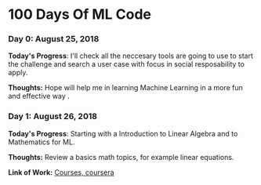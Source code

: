 # 100 Days Of ML Code 

### Day 0: August 25, 2018 

**Today's Progress**: I'll check all the neccesary tools are going to use to start the challenge and search a user case with focus in social resposability to apply.

**Thoughts:** Hope will help me in learning Machine Learning in a more fun and effective way .

### Day 1: August 26, 2018 

**Today's Progress**: Starting with a Introduction to Linear Algebra and to Mathematics for ML.

**Thoughts:** Review a basics math topics, for example linear equations. 

**Link of Work:**   [Courses, coursera ](https://www.coursera.org/learn/linear-algebra-machine-learning)


